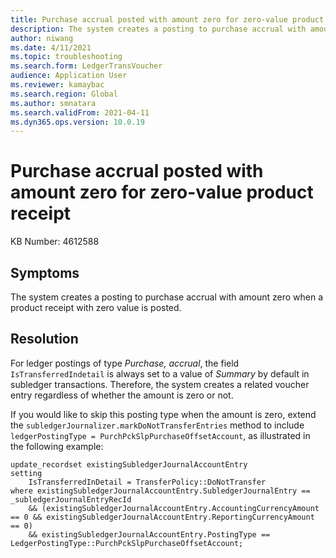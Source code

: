 ```yaml
---
title: Purchase accrual posted with amount zero for zero-value product receipt
description: The system creates a posting to purchase accrual with amount zero when a product receipt with zero value is posted
author: niwang
ms.date: 4/11/2021
ms.topic: troubleshooting
ms.search.form: LedgerTransVoucher
audience: Application User
ms.reviewer: kamaybac
ms.search.region: Global
ms.author: smnatara
ms.search.validFrom: 2021-04-11
ms.dyn365.ops.version: 10.0.19
---
```


# Purchase accrual posted with amount zero for zero-value product receipt

KB Number: 4612588

## Symptoms

The system creates a posting to purchase accrual with amount zero when a product receipt with zero value is posted.

## Resolution

For ledger postings of type *Purchase, accrual*, the field `IsTransferredIndetail` is always set to a value of *Summary* by default in subledger transactions. Therefore, the system creates a related voucher entry regardless of whether the amount is zero or not.

If you would like to skip this posting type when the amount is zero, extend the `subledgerJournalizer.markDoNotTransferEntries` method to include `ledgerPostingType = PurchPckSlpPurchaseOffsetAccount`, as illustrated in the following example:

```xpp
update_recordset existingSubledgerJournalAccountEntry
setting
    IsTransferredInDetail = TransferPolicy::DoNotTransfer
where existingSubledgerJournalAccountEntry.SubledgerJournalEntry == _subledgerJournalEntryRecId
    && (existingSubledgerJournalAccountEntry.AccountingCurrencyAmount == 0 && existingSubledgerJournalAccountEntry.ReportingCurrencyAmount == 0)
    && existingSubledgerJournalAccountEntry.PostingType == LedgerPostingType::PurchPckSlpPurchaseOffsetAccount;
```
